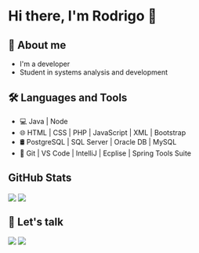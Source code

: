 # Hi there, I'm Rodrigo 👋

## 👀 About me

- I'm a developer
- Student in systems analysis and development

## 🛠️ Languages and Tools

- 💻    Java | Node
- 🌐    HTML | CSS | PHP | JavaScript | XML | Bootstrap 
- 🛢    PostgreSQL | SQL Server | Oracle DB | MySQL
- 🔧    Git | VS Code | IntelliJ | Ecplise | Spring Tools Suite

## GitHub Stats

<p>
<img align="center" src="https://github-readme-stats.vercel.app/api?username=roalencar&show_icons=true&hide_border=true&count_private=true" />
<img align="center" src="https://github-readme-stats.vercel.app/api/top-langs/?username=roalencar&langs_count=8&layout=compact&hide_border=true&hide=jupyter%20notebook,html" />
</p>

## 💬 Let's talk

  <a href = "mailto:roalencarx@gmail.com"><img src="https://img.shields.io/badge/-Gmail-%23333?style=for-the-badge&logo=gmail&logoColor=white" target="_blank"></a>
  <a href="https://www.linkedin.com/in/rodrigo-de-alencar-xavier-a873b4140/" target="_blank"><img src="https://img.shields.io/badge/-LinkedIn-%230077B5?style=for-the-badge&logo=linkedin&logoColor=white" target="_blank"></a> 
  
</a>
